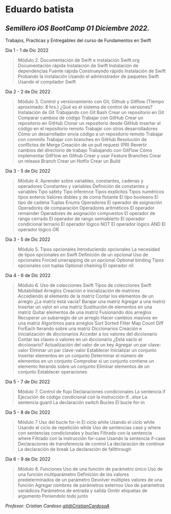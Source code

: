 # Eduardo batista

## *Semillero iOS BootCamp 01 Diciembre 2022.*

Trabajos, Practicas y Entregables del curso de Fundamentos en Swift

Dia 1 - 1 de Dic 2022
  > Módulo 2. Documentación de Swift e instalación Swift.org
      Documentación rápida
      Instalación de Swift
      Instalación de dependencias
      Fuente rápida
      Construeyndo rápido
      Instalación de Swift
      Probando la instalación
      Usando el administrador de paquetes Swift
      Usando el compilador Swift
      
Dia 2 - 2 de Dic 2022
> Módulo 3. Control y versionamiento con Git, Github y Gitflow (Tiempo aproximado: 8 hrs.)
      ¿Qué es el sistema de control de versiones?
      Instalación de Git
      Trabajando con Git Bash
      Crear un repositorio en Git
      Comparar cambios de código
      Trabajar con GitHub
      Crear un repositorio en GitHub
      Clonar un repositorio desde GitHub
      Insertar el código en el repositorio remoto
      Trabajar con otros desarrolladores
      Cómo un desarrollador envía código a un repositorio remoto
      Trabajar con commits
      Trabajar con branches en GitHub
      Resolución de conflictos de Merge
      Creación de un pull request (PR)
      Revertir cambios del directorio de trabajo
      Trabajando con GitFlow
      Cómo implementar GitFlow en Github
      Crear y usar Feature Branches
      Crear un release Branch
      Crear un Hotfix
      Crear un Build
      
Dia 3 - 5 de Dic 2022
> Módulo 4. Aprender sobre variables, constantes, cadenas y operadores Constantes y variables
      Definición de constantes y variables
      Tipo safety
      Tipo inference
      Tipos explícitos
      Tipos numéricos
      tipos enteros
      Valores dobles y de coma flotante
      El tipo booleano
      El tipo de cadena
      Tuplas
      Enums
      Operadores
      El operador de asignación
      Operadores de comparación
      Operadores aritméticos
      El operador remainder
      Operadores de asignación compuestos
      El operador de rango cerrado
      El operador de rango semiabierto
      El operador condicional ternario
      El operador lógico NOT
      El operador lógico AND
      El operador lógico OR
      
Dia 3 - 5 de Dic 2022
> Módulo 5. Tipos opcionales
    Introduciendo opcionales
    La necesidad de tipos opcionales en Swift Definición de un opcional
    Uso de opcionales
    Forced unwrapping de un opcional Optional binding
    Tipos opcionales con tuplas
    Optional chaining
    El operador nil

Dia 4 - 6 de Dic 2022
> Módulo 6. Uso de colecciones Swift Tipos de colecciones Swift Mutabilidad Arreglos
      Creación e inicialización de matrices
      Accediendo al elemento de la matriz
      Contar los elementos de un arreglo
      ¿La matriz está vacía?
       Barajar una matriz
      Agregar a una matriz
      Insertar un valor en una matriz
      Sustitución de elementos en una matriz
      Quitar elementos de una matriz
      Fusionando dos arreglos
      Recuperar un subarreglo de un arreglo
      Hacer cambios masivos en una matriz
      Algoritmos para arreglos
      Sort
      Sorted
      Filter
      Map
      Count
      Diff
      ForEach
      Iterando sobre una matriz
      Diccionarios
      Creación e inicialización de diccionarios
      Acceder a los valores del diccionario
      Contar las claves o valores en un diccionario
      ¿Está vacío el diccionario?
      Actualización del valor de un key
      Agregar un par clave-valor
      Eliminar un par clave-valor
      Establecer
      Inicializar un conjunto
      Insertar elementos en un conjunto
      Determinar el número de elementos en un conjunto
      Comprobar si un conjunto contiene un elemento
      Iterando sobre un conjunto
      Eliminar elementos de un conjunto
      Establecer operaciones
      
Dia 5 - 7 de Dic 2022
> Módulo 7. Control de flujo
    Declaraciones condicionales
    La sentencia if
    Ejecución de código condicional con la instrucción if...else La sentencia guard
    La declaración switch
    Bucles
    El bucle for-in

Dia 5 - 8 de Dic 2022
> Módulo 7 Uso del bucle for-in
      El ciclo while
      Usando el ciclo while
      Usando el ciclo de repetición while
      Uso de sentencias case y where con sentencias condicionales y
      bucles
      Filtrado con la sentencia where
      Filtrado con la instrucción for-case
      Usando la sentencia if-case
      Declaraciones de transferencia de control
      La declaración de continue
      La declaración de break
      La declaración de fallthrough

Dia 6 - 9 de Dic 2022
> Módulo 8. Funciones
    Uso de una función de parámetro único
    Uso de una función multiparámetro
    Definición de los valores predeterminados de un parámetro Devolver múltiples valores de una función
    Agregar nombres de parámetros externos
    Uso de parámetros variádicos
    Parámetros de entrada y salida
    Omitir etiquetas de argumento
    Poniendolo todo junto

*Profesor: Cristian Cardoso [git@CristianCardosoA](https://github.com/CristianCardosoA)*
